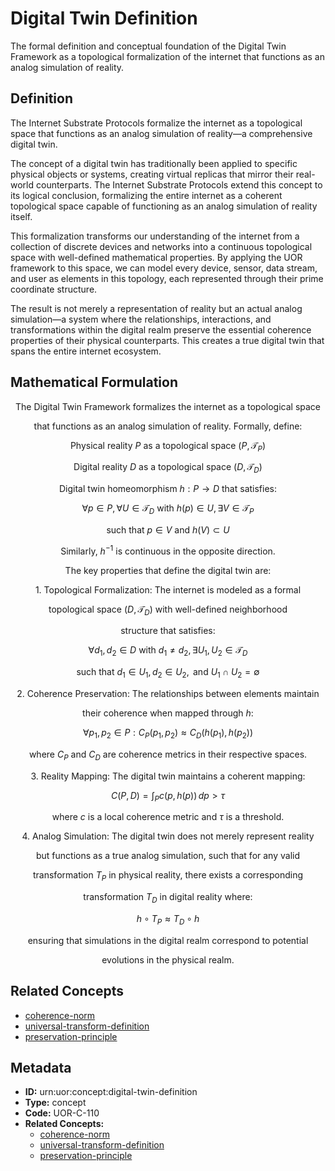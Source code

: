 # Digital Twin Definition

The formal definition and conceptual foundation of the Digital Twin Framework as a topological formalization of the internet that functions as an analog simulation of reality.

## Definition

The Internet Substrate Protocols formalize the internet as a topological space that functions as an analog simulation of reality—a comprehensive digital twin.

The concept of a digital twin has traditionally been applied to specific physical objects or systems, creating virtual replicas that mirror their real-world counterparts. The Internet Substrate Protocols extend this concept to its logical conclusion, formalizing the entire internet as a coherent topological space capable of functioning as an analog simulation of reality itself.

This formalization transforms our understanding of the internet from a collection of discrete devices and networks into a continuous topological space with well-defined mathematical properties. By applying the UOR framework to this space, we can model every device, sensor, data stream, and user as elements in this topology, each represented through their prime coordinate structure.

The result is not merely a representation of reality but an actual analog simulation—a system where the relationships, interactions, and transformations within the digital realm preserve the essential coherence properties of their physical counterparts. This creates a true digital twin that spans the entire internet ecosystem.

## Mathematical Formulation

$$
\text{The Digital Twin Framework formalizes the internet as a topological space}
$$

$$
\text{that functions as an analog simulation of reality. Formally, define:}
$$

$$
\text{Physical reality } P \text{ as a topological space } (P, \mathcal{T}_P)
$$

$$
\text{Digital reality } D \text{ as a topological space } (D, \mathcal{T}_D)
$$

$$
\text{Digital twin homeomorphism } h: P \to D \text{ that satisfies:}
$$

$$
\forall p \in P, \forall U \in \mathcal{T}_D \text{ with } h(p) \in U, \exists V \in \mathcal{T}_P
$$

$$
\text{such that } p \in V \text{ and } h(V) \subset U
$$

$$
\text{Similarly, } h^{-1} \text{ is continuous in the opposite direction.}
$$

$$
\text{The key properties that define the digital twin are:}
$$

$$
\text{1. Topological Formalization: The internet is modeled as a formal}
$$

$$
\text{   topological space } (D, \mathcal{T}_D) \text{ with well-defined neighborhood}
$$

$$
\text{   structure that satisfies:}
$$

$$
\forall d_1, d_2 \in D \text{ with } d_1 \neq d_2, \exists U_1, U_2 \in \mathcal{T}_D
$$

$$
\text{such that } d_1 \in U_1, d_2 \in U_2, \text{ and } U_1 \cap U_2 = \emptyset
$$

$$
\text{2. Coherence Preservation: The relationships between elements maintain}
$$

$$
\text{   their coherence when mapped through } h\text{:}
$$

$$
\forall p_1, p_2 \in P: C_P(p_1, p_2) \approx C_D(h(p_1), h(p_2))
$$

$$
\text{   where } C_P \text{ and } C_D \text{ are coherence metrics in their respective spaces.}
$$

$$
\text{3. Reality Mapping: The digital twin maintains a coherent mapping:}
$$

$$
C(P, D) = \int_P c(p, h(p)) \, dp > \tau
$$

$$
\text{   where } c \text{ is a local coherence metric and } \tau \text{ is a threshold.}
$$

$$
\text{4. Analog Simulation: The digital twin does not merely represent reality}
$$

$$
\text{   but functions as a true analog simulation, such that for any valid}
$$

$$
\text{   transformation } T_P \text{ in physical reality, there exists a corresponding}
$$

$$
\text{   transformation } T_D \text{ in digital reality where:}
$$

$$
h \circ T_P \approx T_D \circ h
$$

$$
\text{   ensuring that simulations in the digital realm correspond to potential}
$$

$$
\text{   evolutions in the physical realm.}
$$

## Related Concepts

- [coherence-norm](./coherence-norm.md)
- [universal-transform-definition](./universal-transform-definition.md)
- [preservation-principle](./preservation-principle.md)

## Metadata

- **ID:** urn:uor:concept:digital-twin-definition
- **Type:** concept
- **Code:** UOR-C-110
- **Related Concepts:**
  - [coherence-norm](./coherence-norm.md)
  - [universal-transform-definition](./universal-transform-definition.md)
  - [preservation-principle](./preservation-principle.md)
